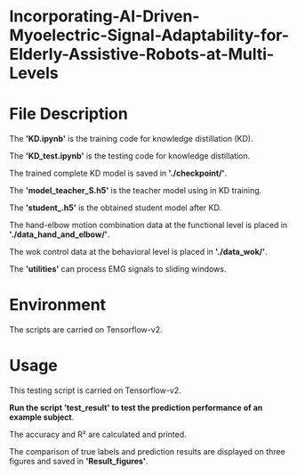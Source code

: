 # Incorporating-AI-Driven-Myoelectric-Signal-Adaptability-for-Elderly-Assistive-Robots-at-Multi-Levels

# File Description 

The **'KD.ipynb'** is the training code for knowledge distillation (KD).

The **'KD_test.ipynb'** is the testing code for knowledge distillation.

The trained complete KD model is saved in  **'./checkpoint/'**.

The **'model_teacher_S.h5'** is the teacher model using in KD training.

The **'student_.h5'** is the obtained student model after KD.

The hand-elbow motion combination data at the functional level is placed in **'./data_hand_and_elbow/'**.

The wok control data at the behavioral level is placed in **'./data_wok/'**.

The **'utilities'** can process EMG signals to sliding windows. 

# Environment
The scripts are carried on Tensorflow-v2.



# Usage
This testing script is carried on Tensorflow-v2.

**Run the script 'test_result' to test the prediction performance of an example subject**. 

The accuracy and R² are calculated and printed. 

The comparison of true labels and prediction results are displayed on three figures and saved in **'Result_figures'**.
